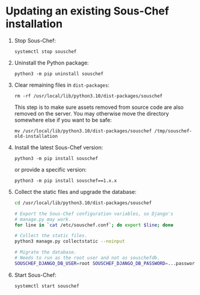 # Updating an existing Sous-Chef installation

1. Stop Sous-Chef:

    ```
    systemctl stop souschef
    ```

2. Uninstall the Python package:

    ```
    python3 -m pip uninstall souschef
    ```

3. Clear remaining files in `dist-packages`:

    ```
    rm -rf /usr/local/lib/python3.10/dist-packages/souschef
    ```

    This step is to make sure assets removed from source code are also removed on the server. You may otherwise move the directory somewhere else if you want to be safe:

    ```
    mv /usr/local/lib/python3.10/dist-packages/souschef /tmp/souschef-old-installation
    ```

4. Install the latest Sous-Chef version:

    ```
    python3 -m pip install souschef
    ```

    or provide a specific version:

    ```
    python3 -m pip install souschef==1.x.x
    ```

5. Collect the static files and upgrade the database:

    ```bash
    cd /usr/local/lib/python3.10/dist-packages/souschef

    # Export the Sous-Chef configuration variables, so Django's
    # manage.py may work.
    for line in `cat /etc/souschef.conf`; do export $line; done

    # Collect the static files.
    python3 manage.py collectstatic --noinput

    # Migrate the database.
    # Needs to run as the root user and not as souschefdb.
    SOUSCHEF_DJANGO_DB_USER=root SOUSCHEF_DJANGO_DB_PASSWORD=...password... python3 manage.py migrate
    ```

6. Start Sous-Chef:

    ```
    systemctl start souschef
    ```
